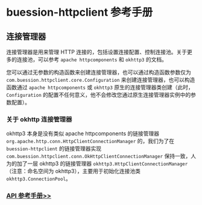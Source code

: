 # buession-httpclient 参考手册


## 连接管理器


连接管理器是用来管理 HTTP 连接的，包括设置连接配置、控制连接池。关于更多的连接池，可以参考 `apache httpcomponents` 和 `okhttp3` 的文档。

您可以通过无参数的构造函数来创建连接管理器，也可以通过构造函数参数仅为 `com.buession.httpclient.core.Configuration` 来创建连接管理器，也可以构造函数通过 `apache httpcomponents` 或 `okhttp3` 原生的连接管理器类创建（此时，`Configuration` 的配置不任何意义，他不会修改您通过原生连接管理器实例中的参数配置）。


### 关于 okhttp 连接管理器

okhttp3 本身是没有类似 apache httpcomponents 的链接管理器 `org.apache.http.conn.HttpClientConnectionManager` 的，我们为了在 `buession-httpclient` 的链接管理器实现 `com.buession.httpclient.conn.OkHttpClientConnectionManager` 保持一致，人为的加了一层 okhttp3 的链接管理器 `okhttp3.HttpClientConnectionManager`（注意：命名空间为 okhttp3），主要用于初始化连接池类 `okhttp3.ConnectionPool`。


### [API 参考手册>>](https://javadoc.io/static/com.buession/buession-httpclient/2.3.0/com/buession/httpclient/conn/ConnectionManager.html)